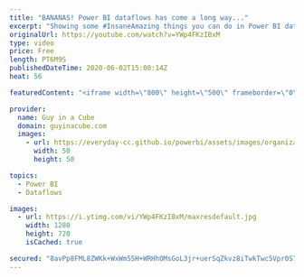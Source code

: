 ```yaml
---
title: "BANANAS! Power BI dataflows has come a long way..."
excerpt: "Showing some #InsaneAmazing things you can do in Power BI dataflows. This is really bananas!  Power BI dataflows data source doc: https://docs.microsoft.com/power-bi/transform-model/service-dataflows-data-sources  📢 Become a member: https://guyinacu.be/membership   *******************  Want to take"
originalUrl: https://youtube.com/watch?v=YWp4FKzIBxM
type: video
price: Free
length: PT6M9S
publishedDateTime: 2020-06-02T15:00:14Z
heat: 56

featuredContent: "<iframe width=\"800\" height=\"500\" frameborder=\"0\" src=\"https://www.youtube.com/embed/YWp4FKzIBxM\" allow=\"accelerometer; autoplay; encrypted-media; gyroscope; picture-in-picture\" allowfullscreen></iframe>"

provider:
  name: Guy in a Cube
  domain: guyinacube.com
  images:
    - url: https://everyday-cc.github.io/powerbi/assets/images/organizations/guyinacube.com-50x50.jpg
      width: 50
      height: 50

topics:
  - Power BI
  - Dataflows

images:
  - url: https://i.ytimg.com/vi/YWp4FKzIBxM/maxresdefault.jpg
    width: 1280
    height: 720
    isCached: true

secured: "8avPp8FML8ZWKk+WxWm55H+WRHhOMsGoL3jr+uerSqZkvz8iTwkTwc5Vpr0S7gAiWV1adlUvXpYPCG7QMumoUDVFySwHNe12piHvn7gW/6wrpaoRsCjfpR8Ailfmphl2UAB36aRODJPrbIZE5iYdMvLxSFbv1HQ4Viyc9sSuvqg6fINN1bSL/bHlsslRn2IMITQhDDaqYgEaGMnPOTprobwemTylNuwM4WyR8VUK/gaUYr0nO+6mO6cffNcd6KtK4rLlBSG8SyP44vxFN5XXj9r3ZSd2HCumMm4Inrh/taI+SUXwerObdkFT/gnOyWzfh4QGD/0VyIcZoounCl9Q2+ThJspJiO62dYxQGi+kgvUMsKs1D/0PrqUuDudvbTWs78pQUwDm4am+UxZh7Xtk586YJFJZUgRQ6TeYZJoU5SM=;Q9Ii2ePda5DyethrScW2SQ=="
---
```


